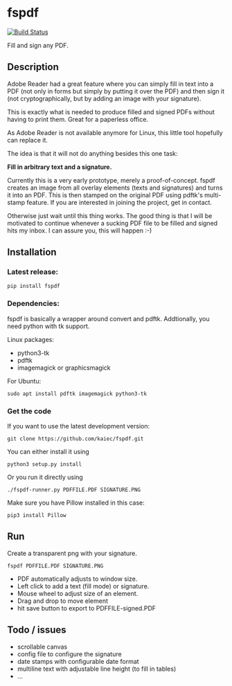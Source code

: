 # fspdf 

[![Build Status](https://travis-ci.org/kaiec/fspdf.svg?branch=master)](https://travis-ci.org/kaiec/fspdf)

Fill and sign any PDF.

## Description

Adobe Reader had a great feature where you can simply fill in text
into a PDF (not only in forms but simply by putting it over the PDF)
and then sign it (not cryptographically, but by adding an image with 
your signature).

This is exactly what is needed to produce filled and signed PDFs without 
having to print them. Great for a paperless office.

As Adobe Reader is not available anymore for Linux, this little tool hopefully can replace it.

The idea is that it will not do anything besides this one task: 

**Fill in arbitrary text and a signature.**

Currently this is a very early prototype, merely a proof-of-concept. fspdf creates an image from all overlay elements (texts and signatures) and turns it into an PDF. This is then stamped on the original PDF using pdftk's multi-stamp feature. If you are interested in joining the project, get in contact. 

Otherwise just wait until this thing works. The good thing is that I will be motivated to continue whenever a sucking PDF file to be filled and signed hits my inbox. I can assure you, this will happen :-)


## Installation

### Latest release:

```
pip install fspdf
```

### Dependencies: 

fspdf is basically a wrapper around convert and pdftk. 
Addtionally, you need python with tk support.

Linux packages:

- python3-tk
- pdftk
- imagemagick or graphicsmagick

For Ubuntu:

```
sudo apt install pdftk imagemagick python3-tk
```

### Get the code

If you want to use the latest development version:

```
git clone https://github.com/kaiec/fspdf.git
```

You can either install it using

```
python3 setup.py install
```

Or you run it directly using

```
./fspdf-runner.py PDFFILE.PDF SIGNATURE.PNG
```

Make sure you have Pillow installed in this case:

```
pip3 install Pillow
```


## Run

Create a transparent png with your signature.

```
fspdf PDFFILE.PDF SIGNATURE.PNG
```

- PDF automatically adjusts to window size.
- Left click to add a text (fill mode) or signature.
- Mouse wheel to adjust size of an element.
- Drag and drop to move element
- hit save button to export to PDFFILE-signed.PDF

## Todo / issues
- scrollable canvas
- config file to configure the signature
- date stamps with configurable date format
- multiline text with adjustable line height (to fill in tables)
- ...

